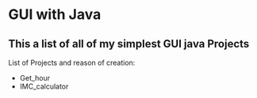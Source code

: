 # GUI with Java

<h2>This a list of all of my simplest GUI java Projects </h2>

List of Projects and reason of creation:

- Get_hour
- IMC_calculator

